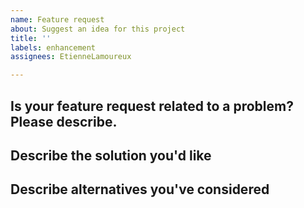 ```yaml
---
name: Feature request
about: Suggest an idea for this project
title: ''
labels: enhancement
assignees: EtienneLamoureux

---
```


<!--
CHECK FOR DUPLICATES
- Is your issue addressed by the F.A.Q. (https://github.com/EtienneLamoureux/sc-trade-tools#faq)?
- Is your issue already reported (https://github.com/EtienneLamoureux/sc-trade-tools/issues)?
-->
## Is your feature request related to a problem? Please describe.
<!-- A clear and concise description of what the problem is. Ex. I'm always frustrated when [...] -->

## Describe the solution you'd like
<!-- A clear and concise description of what you want to happen. -->

## Describe alternatives you've considered
<!-- A clear and concise description of any alternative solutions or features you've considered. -->
